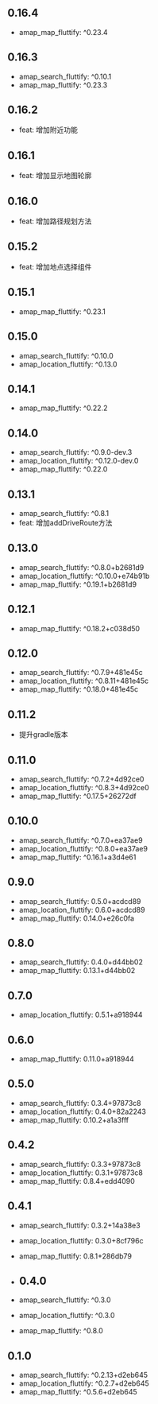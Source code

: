 ## 0.16.4
- amap_map_fluttify: ^0.23.4

## 0.16.3
- amap_search_fluttify: ^0.10.1
- amap_map_fluttify: ^0.23.3

## 0.16.2
- feat: 增加附近功能

## 0.16.1
- feat: 增加显示地图轮廓

## 0.16.0
- feat: 增加路径规划方法

## 0.15.2
- feat: 增加地点选择组件

## 0.15.1
- amap_map_fluttify: ^0.23.1

## 0.15.0
- amap_search_fluttify: ^0.10.0
- amap_location_fluttify: ^0.13.0

## 0.14.1
- amap_map_fluttify: ^0.22.2

## 0.14.0
- amap_search_fluttify: ^0.9.0-dev.3
- amap_location_fluttify: ^0.12.0-dev.0
- amap_map_fluttify: ^0.22.0

## 0.13.1
- amap_search_fluttify: ^0.8.1
- feat: 增加addDriveRoute方法

## 0.13.0
- amap_search_fluttify: ^0.8.0+b2681d9
- amap_location_fluttify: ^0.10.0+e74b91b
- amap_map_fluttify: ^0.19.1+b2681d9

## 0.12.1
- amap_map_fluttify: ^0.18.2+c038d50

## 0.12.0
- amap_search_fluttify: ^0.7.9+481e45c
- amap_location_fluttify: ^0.8.11+481e45c
- amap_map_fluttify: ^0.18.0+481e45c

## 0.11.2
- 提升gradle版本

## 0.11.0
- amap_search_fluttify: ^0.7.2+4d92ce0
- amap_location_fluttify: ^0.8.3+4d92ce0
- amap_map_fluttify: ^0.17.5+26272df

## 0.10.0
- amap_search_fluttify: ^0.7.0+ea37ae9
- amap_location_fluttify: ^0.8.0+ea37ae9
- amap_map_fluttify: ^0.16.1+a3d4e61

## 0.9.0
- amap_search_fluttify: 0.5.0+acdcd89
- amap_location_fluttify: 0.6.0+acdcd89
- amap_map_fluttify: 0.14.0+e26c0fa

## 0.8.0
- amap_search_fluttify: 0.4.0+d44bb02
- amap_map_fluttify: 0.13.1+d44bb02

## 0.7.0
- amap_location_fluttify: 0.5.1+a918944

## 0.6.0
- amap_map_fluttify: 0.11.0+a918944

## 0.5.0
- amap_search_fluttify: 0.3.4+97873c8
- amap_location_fluttify: 0.4.0+82a2243
- amap_map_fluttify: 0.10.2+a1a3fff

## 0.4.2
- amap_search_fluttify: 0.3.3+97873c8
- amap_location_fluttify: 0.3.1+97873c8
- amap_map_fluttify: 0.8.4+edd4090

## 0.4.1
- amap_search_fluttify: 0.3.2+14a38e3
- amap_location_fluttify: 0.3.0+8cf796c
- amap_map_fluttify: 0.8.1+286db79

- ## 0.4.0
- amap_search_fluttify: ^0.3.0
- amap_location_fluttify: ^0.3.0
- amap_map_fluttify: ^0.8.0

## 0.1.0
- amap_search_fluttify: ^0.2.13+d2eb645
- amap_location_fluttify: ^0.2.7+d2eb645
- amap_map_fluttify: ^0.5.6+d2eb645